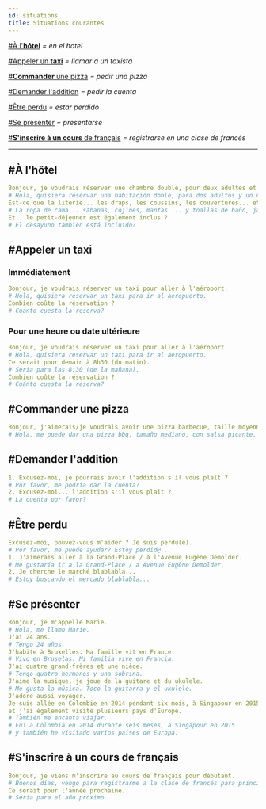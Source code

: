 ```yaml
---
id: situations
title: Situations courantes
---
```


[#À l'**hôtel**](#a-l-hotel) _= en el hotel_

[#Appeler un **taxi**](#appeler-un-taxi) _= llamar a un taxista_

[#**Commander** une pizza](#commander-une-pizza) _= pedir una pizza_

[#Demander l'addition](#demander-l-addition) _= pedir la cuenta_

[#Être perdu](#etre-perdu) _= estar perdido_

[#Se présenter](#se-presenter) _= presentarse_

[#**S'inscrire à un cours** de français](#s-inscrire-a-un-cours-de-francais) _= registrarse en una clase de francés_

---

## \#À l'**hôtel**

```yml
Bonjour, je voudrais réserver une chambre double, pour deux adultes et un enfant.
# Hola, quisiera reservar una habitación doble, para dos adultos y un niño.
Est-ce que la literie... les draps, les coussins, les couvertures... et les serviettes de bain, savons, etc. sont inclus ?
# La ropa de cama... sábanas, cojines, mantas ... y toallas de baño, jabones...? están incluidos?
Et.. le petit-déjeuner est également inclus ?
# El desayuno también está incluido?
```

## \#Appeler un **taxi**

### Immédiatement

```yml
Bonjour, je voudrais réserver un taxi pour aller à l'aéroport.
# Hola, quisiera reservar un taxi para ir al aeropuerto.
Combien coûte la réservation ?
# Cuánto cuesta la reserva?
```

### Pour une heure ou date ultérieure

```yml
Bonjour, je voudrais réserver un taxi pour aller à l'aéroport.
# Hola, quisiera reservar un taxi para ir al aeropuerto.
Ce serait pour demain à 8h30 (du matin).
# Sería para las 8:30 (de la mañana).
Combien coûte la réservation ?
# Cuánto cuesta la reserva?
```

## \#**Commander** une pizza

```yml
Bonjour, j'aimerais/je voudrais avoir une pizza barbecue, taille moyenne, avec sauce piquante.
# Hola, me puede dar una pizza bbq, tamaño mediano, con salsa picante.
```

## \#Demander l'addition

```yml
1. Excusez-moi, je pourrais avoir l'addition s'il vous plaît ?
# Por favor, me podría dar la cuenta?
2. Excusez-moi... l'addition s'il vous plaît ?
# La cuenta por favor?
```

## \#Être perdu

```yml
Excusez-moi, pouvez-vous m'aider ? Je suis perdu(e).
# Por favor, me puede ayudar? Estoy perdid@...
1. J'aimerais aller à la Grand-Place / à l'Avenue Eugène Demolder.
# Me gustaría ir a la Grand-Place / a Avenue Eugène Demolder.
2. Je cherche le marché blablabla...
# Estoy buscando el mercado blablabla...
```

## \#Se présenter

```yml
Bonjour, je m'appelle Marie.
# Hola, me llamo Marie.
J'ai 24 ans.
# Tengo 24 años.
J'habite à Bruxelles. Ma famille vit en France.
# Vivo en Bruselas. Mi familia vive en Francia.
J'ai quatre grand-frères et une nièce.
# Tengo quatro hermanos y una sobrina.
J'aime la musique, je joue de la guitare et du ukulele.
# Me gusta la música. Toco la guitarra y el ukulele.
J'adore aussi voyager.
Je suis allée en Colombie en 2014 pendant six mois, à Singapour en 2015
et j'ai également visité plusieurs pays d'Europe.
# También me encanta viajar.
# Fui a Colombia en 2014 durante seis meses, a Singapour en 2015
# y también he visitado varios paises de Europa.
```

## \#**S'inscrire à un cours** de français

```yml
Bonjour, je viens m'inscrire au cours de français pour débutant.
# Buenos días, vengo para registrarme a la clase de francés para principiante.
Ce serait pour l'année prochaine.
# Sería para el año próximo.
```
